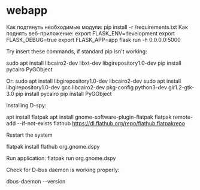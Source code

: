 # webapp
Как подтянуть необходимые модули:
pip install -r /requirements.txt
Как поднять веб-приложение:
export FLASK_ENV=development
export FLASK_DEBUG=true
export FLASK_APP=app
flask run -h 0.0.0.0:5000


Try insert these commands, if standard pip isn't working:

sudo apt install libcairo2-dev libxt-dev libgirepository1.0-dev
pip install pycairo PyGObject

Or:
sudo apt install libgirepository1.0-dev libcairo2-dev
sudo apt install libgirepository1.0-dev gcc libcairo2-dev pkg-config python3-dev gir1.2-gtk-3.0
pip install pycairo
pip install PyGObject

Installing D-spy:

apt install flatpak
apt install gnome-software-plugin-flatpak
flatpak remote-add --if-not-exists flathub https://dl.flathub.org/repo/flathub.flatpakrepo

Restart the system

flatpak install flathub org.gnome.dspy

Run application:
flatpak run org.gnome.dspy

Check for D-bus daemon is working properly:

dbus-daemon --version


